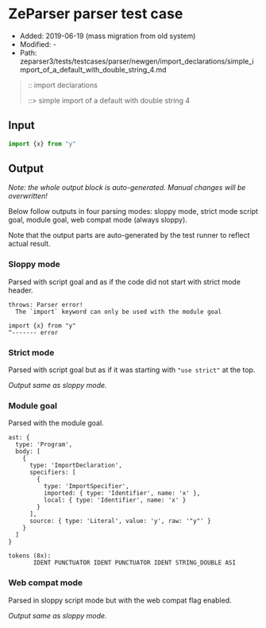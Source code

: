 # ZeParser parser test case

- Added: 2019-06-19 (mass migration from old system)
- Modified: -
- Path: zeparser3/tests/testcases/parser/newgen/import_declarations/simple_import_of_a_default_with_double_string_4.md

> :: import declarations
>
> ::> simple import of a default with double string 4

## Input

`````js
import {x} from "y"
`````

## Output

_Note: the whole output block is auto-generated. Manual changes will be overwritten!_

Below follow outputs in four parsing modes: sloppy mode, strict mode script goal, module goal, web compat mode (always sloppy).

Note that the output parts are auto-generated by the test runner to reflect actual result.

### Sloppy mode

Parsed with script goal and as if the code did not start with strict mode header.

`````
throws: Parser error!
  The `import` keyword can only be used with the module goal

import {x} from "y"
^------- error
`````

### Strict mode

Parsed with script goal but as if it was starting with `"use strict"` at the top.

_Output same as sloppy mode._

### Module goal

Parsed with the module goal.

`````
ast: {
  type: 'Program',
  body: [
    {
      type: 'ImportDeclaration',
      specifiers: [
        {
          type: 'ImportSpecifier',
          imported: { type: 'Identifier', name: 'x' },
          local: { type: 'Identifier', name: 'x' }
        }
      ],
      source: { type: 'Literal', value: 'y', raw: '"y"' }
    }
  ]
}

tokens (8x):
       IDENT PUNCTUATOR IDENT PUNCTUATOR IDENT STRING_DOUBLE ASI
`````


### Web compat mode

Parsed in sloppy script mode but with the web compat flag enabled.

_Output same as sloppy mode._
